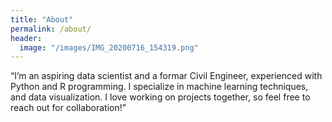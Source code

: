 ```yaml
---
title: "About"
permalink: /about/
header:
  image: "/images/IMG_20200716_154319.png"
---
```


“I’m an aspiring data scientist and a formar Civil Engineer, experienced with Python and R programming. I specialize in machine learning techniques, and data visualization. I love working on projects together, so feel free to reach out for collaboration!”
